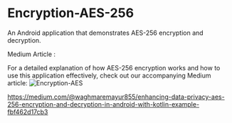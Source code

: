 # Encryption-AES-256
An Android application that demonstrates AES-256 encryption and decryption.

Medium Article :

For a detailed explanation of how AES-256 encryption works and how to use this application effectively, check out our accompanying Medium article:
![Encryption-AES](https://github.com/mayurr1512/Encryption-AES-256/assets/21956074/6ce3062f-21f8-4c6d-91ee-570b34e33085)

https://medium.com/@waghmaremayur855/enhancing-data-privacy-aes-256-encryption-and-decryption-in-android-with-kotlin-example-fbf462d17cb3

